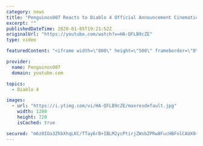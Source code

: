 ```yaml
---
category: news
title: "Penguinos007 Reacts to Diablo 4 Official Announcement Cinematic Trailer (Blizzcon 2019)"
excerpt: ""
publishedDateTime: 2020-01-05T19:21:52Z
originalUrl: "https://youtube.com/watch?v=HA-QFLB9cZE"
type: video

featuredContent: "<iframe width=\"800\" height=\"500\" frameborder=\"0\" src=\"https://www.youtube.com/embed/HA-QFLB9cZE\" allow=\"accelerometer; autoplay; encrypted-media; gyroscope; picture-in-picture\" allowfullscreen></iframe>"

provider:
  name: Penguinos007
  domain: youtube.com

topics:
  - Diablo 4

images:
  - url: "https://i.ytimg.com/vi/HA-QFLB9cZE/maxresdefault.jpg"
    width: 1280
    height: 720
    isCached: true

secured: "m6z0IOa3ZhbXhqLKC/TTay6rB+IBLM2ycPtirjZWsbZPRw8FucHBFnlCAUX0+DdvWWGh77MFbaZ3EDG+704VvoMqkKcir5Ntlt2jMADmJ1eX8fRqMgoEi3JjMP7cAREQbCwe27rjul2d20cgcwOCejxrB7GIhZMOs4aMDzW1f2Vz6rTNQgZeWGnvKORxrRgfhdORnPhFa3/t0hMUo63quZnuivIwqerUJi3DBbvj8Hbc/cZRHSmvqJHj7WoJ/Q2n3cc897e7qUZvtBt3DawfeTSUz0oYllj1LOvoGTyqMQAzkohjAO0dqFHQic3dxQd4vTkKv5VLf7Rfcy8Pu8dH+XBP6DO5hX2eehx+g9UyRkey59qhTLauBggwgKX/YqaUMHaUQ1cqHLk08gTwuhe6K8No7BxKgzmesH8+F0IsjlGrokKCplA/V6um31GBikQe;t58eblgFgQD+xl40LRspYA=="
---
```


